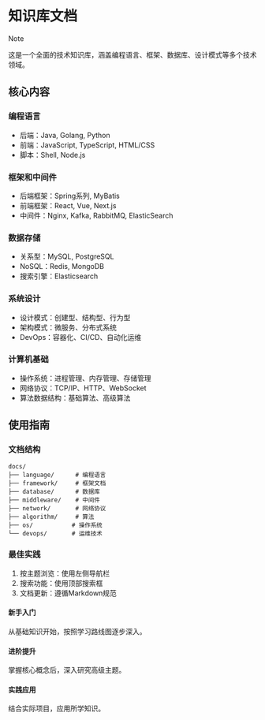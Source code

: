 # 知识库文档

> [!NOTE]
> 这是一个全面的技术知识库，涵盖编程语言、框架、数据库、设计模式等多个技术领域。

## 核心内容

### 编程语言
- 后端：Java, Golang, Python
- 前端：JavaScript, TypeScript, HTML/CSS
- 脚本：Shell, Node.js

### 框架和中间件
- 后端框架：Spring系列, MyBatis
- 前端框架：React, Vue, Next.js
- 中间件：Nginx, Kafka, RabbitMQ, ElasticSearch

### 数据存储
- 关系型：MySQL, PostgreSQL
- NoSQL：Redis, MongoDB
- 搜索引擎：Elasticsearch

### 系统设计
- 设计模式：创建型、结构型、行为型
- 架构模式：微服务、分布式系统
- DevOps：容器化、CI/CD、自动化运维

### 计算机基础
- 操作系统：进程管理、内存管理、存储管理
- 网络协议：TCP/IP、HTTP、WebSocket
- 算法数据结构：基础算法、高级算法

## 使用指南

### 文档结构
```
docs/
├── language/      # 编程语言
├── framework/     # 框架文档
├── database/      # 数据库
├── middleware/    # 中间件
├── network/       # 网络协议
├── algorithm/     # 算法
├── os/           # 操作系统
└── devops/       # 运维技术
```

### 最佳实践
1. 按主题浏览：使用左侧导航栏
2. 搜索功能：使用顶部搜索框
3. 文档更新：遵循Markdown规范

<!-- tabs:start -->

#### **新手入门**
从基础知识开始，按照学习路线图逐步深入。

#### **进阶提升**
掌握核心概念后，深入研究高级主题。

#### **实践应用**
结合实际项目，应用所学知识。

<!-- tabs:end -->